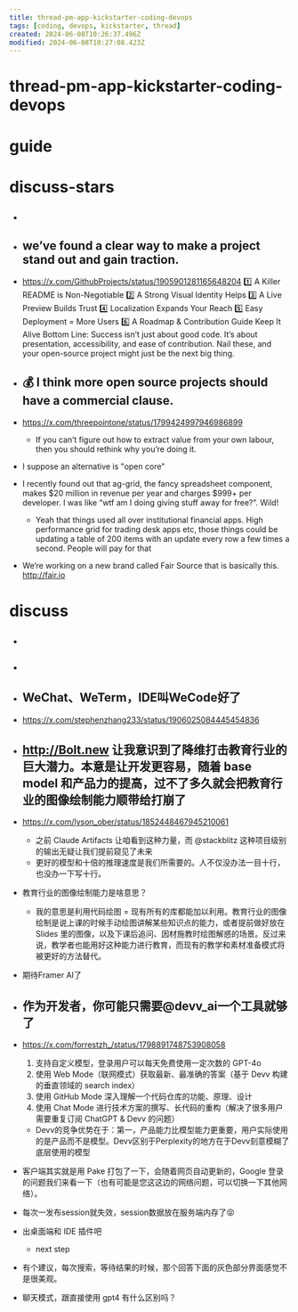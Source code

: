 ```yaml
---
title: thread-pm-app-kickstarter-coding-devops
tags: [coding, devops, kickstarter, thread]
created: 2024-06-08T10:26:37.496Z
modified: 2024-06-08T10:27:08.423Z
---
```


# thread-pm-app-kickstarter-coding-devops

# guide

# discuss-stars
- ## 

- ## we’ve found a clear way to make a project stand out and gain traction.
- https://x.com/GithubProjects/status/1905901281165648204
1️⃣ A Killer README is Non-Negotiable
2️⃣ A Strong Visual Identity Helps
3️⃣ A Live Preview Builds Trust
4️⃣ Localization Expands Your Reach
5️⃣ Easy Deployment = More Users
6️⃣ A Roadmap & Contribution Guide Keep It Alive
Bottom Line: Success isn’t just about good code. It’s about presentation, accessibility, and ease of contribution. Nail these, and your open-source project might just be the next big thing.

- ## 💰 I think more open source projects should have a commercial clause. 
- https://x.com/threepointone/status/1799424997946986899
  - If you can’t figure out how to extract value from your own labour, then you should rethink why you’re doing it. 

- I suppose an alternative is "open core"

- I recently found out that ag-grid, the fancy spreadsheet component, makes $20 million in revenue per year and charges $999+ per developer. I was like “wtf am I doing giving stuff away for free?”. Wild!
  - Yeah that things used all over institutional financial apps. High performance grid for trading desk apps etc, those things could be updating a table of 200 items with an update every row a few times a second. People will pay for that

- We’re working on a new brand called Fair Source that is basically this. http://fair.io 
# discuss
- ## 

- ## 

- ## WeChat、WeTerm，IDE叫WeCode好了
- https://x.com/stephenzhang233/status/1906025084445454836

- ## http://Bolt.new 让我意识到了降维打击教育行业的巨大潜力。本意是让开发更容易，随着 base model 和产品力的提高，过不了多久就会把教育行业的图像绘制能力顺带给打崩了
- https://x.com/lyson_ober/status/1852448467945210061
  - 之前 Claude Artifacts 让咱看到这种力量，而 @stackblitz 这种项目级别的输出无疑让我们提前窥见了未来
  - 更好的模型和十倍的推理速度是我们所需要的。人不仅没办法一目十行，也没办一下写十行。

- 教育行业的图像绘制能力是啥意思？
  - 我的意思是利用代码绘图 = 现有所有的库都能加以利用。教育行业的图像绘制是说上课的时候手动绘图讲解某些知识点的能力，或者提前做好放在 Slides 里的图像，以及下课后追问、因材施教时绘图解惑的场景。反过来说，教学者也能用好这种能力进行教育，而现有的教学和素材准备模式将被更好的方法替代。

- 期待Framer AI了

- ## 作为开发者，你可能只需要@devv_ai一个工具就够了
- https://x.com/forrestzh_/status/1798891748753908058
  1. 支持自定义模型，登录用户可以每天免费使用一定次数的 GPT-4o
  2. 使用 Web Mode（联网模式）获取最新、最准确的答案（基于 Devv 构建的垂直领域的 search index）
  3. 使用 GitHub Mode 深入理解一个代码仓库的功能、原理、设计
  4. 使用 Chat Mode 进行技术方案的撰写、长代码的重构（解决了很多用户需要重复订阅 ChatGPT & Devv 的问题）
  - Devv的竞争优势在于：第一，产品能力比模型能力更重要，用户实际使用的是产品而不是模型。Devv区别于Perplexity的地方在于Devv刻意模糊了底层使用的模型  
- 客户端其实就是用 Pake 打包了一下，会随着网页自动更新的，Google 登录的问题我们来看一下（也有可能是您这这边的网络问题，可以切换一下其他网络）。

- 每次一发布session就失效，session数据放在服务端内存了😝
- 出桌面端和 IDE 插件吧
  - next step
- 有个建议，每次搜索，等待结果的时候，那个回答下面的灰色部分界面感觉不是很美观。
- 聊天模式，跟直接使用 gpt4 有什么区别吗？
